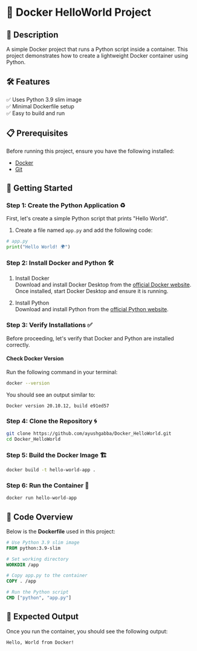 # 🚀 Docker HelloWorld Project

## 📌 Description

A simple Docker project that runs a Python script inside a container. This project demonstrates how to create a lightweight Docker container using Python.

## 🛠 Features

✅ Uses Python 3.9 slim image\
✅ Minimal Dockerfile setup\
✅ Easy to build and run

## 📋 Prerequisites

Before running this project, ensure you have the following installed:

- [Docker](https://www.docker.com/get-started)
- [Git](https://git-scm.com/downloads)

## 🚀 Getting Started

### Step 1: Create the Python Application ♻️

First, let's create a simple Python script that prints "Hello World".

1. Create a file named `app.py` and add the following code:

```python
# app.py
print("Hello World! 🌍")
```

### Step 2: Install Docker and Python 🛠️

1. Install Docker  
   Download and install Docker Desktop from the [official Docker website](https://www.docker.com/get-started). Once installed, start Docker Desktop and ensure it is running.

2. Install Python  
   Download and install Python from the [official Python website](https://www.python.org/downloads/).

### Step 3: Verify Installations ✅

Before proceeding, let's verify that Docker and Python are installed correctly.

#### Check Docker Version

Run the following command in your terminal:

```bash
docker --version
```

You should see an output similar to:

```
Docker version 20.10.12, build e91ed57
```

### Step 4: Clone the Repository 🌀

```bash
git clone https://github.com/ayushgabba/Docker_HelloWorld.git
cd Docker_HelloWorld
```

### Step 5: Build the Docker Image 🏗️

```bash
docker build -t hello-world-app .
```

### Step 6: Run the Container 🚀

```bash
docker run hello-world-app
```

## 📜 Code Overview

Below is the **Dockerfile** used in this project:

```dockerfile
# Use Python 3.9 slim image
FROM python:3.9-slim

# Set working directory
WORKDIR /app

# Copy app.py to the container
COPY . /app

# Run the Python script
CMD ["python", "app.py"]
```

## 📢 Expected Output

Once you run the container, you should see the following output:

```
Hello, World from Docker!
```

